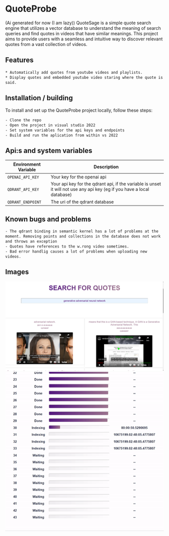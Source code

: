 # QuoteProbe

(Ai generated for now (I am lazy))
QuoteSage is a simple quote search engine that utilizes a vector database to understand the meaning of search queries and find quotes in videos that have similar meanings. This project aims to provide users with a seamless and intuitive way to discover relevant quotes from a vast collection of videos.

## Features
    * Automatically add quotes from youtube videos and playlists.
    * Display quotes and embedded youtube video staring where the quote is said.
    

## Installation / building
To install and set up the QuoteProbe project locally, follow these steps:

    - Clone the repo
    - Open the project in visual studio 2022
    - Set system variables for the api keys and endpoints
    - Build and run the aplication from within vs 2022

## Api:s and system variables

| Environment Variable  |  Description   |
|-----------------------|----------------|
| `OPENAI_API_KEY` | Your key for the openai api |
| `QDRANT_API_KEY` | Your api key for the qdrant api, if the variable is unset it will not use any api key (eg if you have a local database)    |
| `QDRANT_ENDPOINT`| The uri of the qdrant database  |



## Known bugs and problems
    - The qdrant binding in semantic kernel has a lot of problems at the moment. Removing points and collections in the database does not work and throws an exception
    - Quotes have references to the w.rong video sometimes.
    - Bad error handlig causes a lot of problems when uploading new videos.

## Images
![Search for quotes](./search.png)
![Upload videos](./upload.gif)